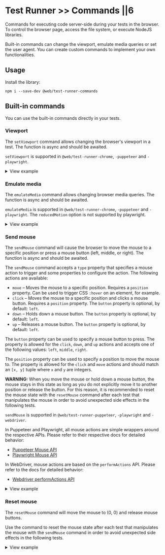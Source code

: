 # Test Runner >> Commands ||6

Commands for executing code server-side during your tests in the browser. To control the browser page, access the file system, or execute NodeJS libraries.

Built-in commands can change the viewport, emulate media queries or set the user agent. You can create custom commands to implement your own functionalities.

## Usage

Install the library:

```
npm i --save-dev @web/test-runner-commands
```

## Built-in commands

You can use the built-in commands directly in your tests.

### Viewport

The `setViewport` command allows changing the browser's viewport in a test. The function is async and should be awaited.

`setViewport` is supported in `@web/test-runner-chrome`, `-puppeteer` and `-playwright`.

<details>
  <summary>View example</summary>

```js
import { setViewport } from '@web/test-runner-commands';

describe('my component', () => {
  it('works on 360x640', async () => {
    await setViewport({ width: 360, height: 640 });
    console.log(window.innerWidth); // 360
    console.log(window.innerHeight); // 640
  });

  it('works on 400x800', async () => {
    await setViewport({ width: 400, height: 800 });
    console.log(window.innerWidth); // 400
    console.log(window.innerHeight); // 800
  });
});
```

</details>

### Emulate media

The `emulateMedia` command allows changing browser media queries. The function is async and should be awaited.

`emulateMedia` is supported in `@web/test-runner-chrome`, `-puppeteer` and `-playwright`. The `reducedMotion` option is not supported by playwright.

<details>
<summary>View example</summary>

```js
import { emulateMedia } from '@web/test-runner-commands';

it('can emulate print media type', async () => {
  await emulateMedia({ media: 'print' });
  expect(matchMedia('print').matches).to.be.true;
  await emulateMedia({ media: 'screen' });
  expect(matchMedia('screen').matches).to.be.true;
});

it('can emulate color scheme', async () => {
  await emulateMedia({ colorScheme: 'dark' });
  expect(matchMedia('(prefers-color-scheme: dark)').matches).to.be.true;
  await emulateMedia({ colorScheme: 'light' });
  expect(matchMedia('(prefers-color-scheme: light)').matches).to.be.true;
});

it('can emulate reduced motion', async () => {
  await emulateMedia({ reducedMotion: 'reduce' });
  expect(matchMedia('(prefers-reduced-motion: reduce)').matches).to.be.true;
  await emulateMedia({ reducedMotion: 'no-preference' });
  expect(matchMedia('(prefers-reduced-motion: no-preference)').matches).to.be.true;
});
```

</details>

### Send mouse

The `sendMouse` command will cause the browser to move the mouse to a specific position or press a mouse button (left, middle, or right). The function is async and should be awaited.

The `sendMouse` command accepts a `type` property that specifies a mouse action to trigger and some properties to configure the action. The following actions are available:

- `move` – Moves the mouse to a specific position. Requires a `position` property. Can be used to trigger CSS `:hover` on an element, for example.
- `click` – Moves the mouse to a specific position and clicks a mouse button. Requires a `position` property. The `button` property is optional, by default: `left`.
- `down` – Holds down a mouse button. The `button` property is optional, by default: `left`.
- `up` – Releases a mouse button. The `button` property is optional, by default: `left`.

The `button` property can be used to specify a mouse button to press. The property is allowed for the `click`, `down`, and `up` actions and accepts one of the following values: `left`, `middle`, `right`.

The `position` property can be used to specify a position to move the mouse to. The property is allowed for the `click` and `move` actions and should match an `[x, y]` tuple where `x` and `y` are integers.

**WARNING:** When you move the mouse or hold down a mouse button, the mouse stays in this state as long as
you do not explicitly move it to another position or release the button. For this reason, it is recommended
to reset the mouse state with the `resetMouse` command after each test that manipulates the mouse
in order to avoid unexpected side effects in the following tests.

`sendMouse` is supported in `@web/test-runner-puppeteer`, `-playwright` and `-webdriver`.

In Puppeteer and Playwright, all mouse actions are simple wrappers around the respective APIs. Please refer to their respective docs for detailed behavior:

- [Puppeteer Mouse API](https://pptr.dev/#?product=Puppeteer&show=api-class-mouse)
- [Playwright Mouse API](https://playwright.dev/docs/api/class-mouse)

In WebDriver, mouse actions are based on the `performActions` API. Please refer to the docs for detailed behavior:

- [Webdriver performActions API](https://webdriver.io/docs/api/webdriver/#performactions)

<details>
<summary>View example</summary>

```js
import { sendMouse } from '@web/test-runner-commands';

function getMiddleOfElement(element) {
  const { x, y, width, height } = element.getBoundingClientRect();

  return {
    x: Math.floor(x + window.pageXOffset + width / 2),
    y: Math.floor(y + window.pageYOffset + height / 2),
  };
}

function logEventType(event) {
  event.target.textContent = event.type;
}

let div;

beforeEach(() => {
  div = document.createElement('div');
  div.addEventListener('contextmenu', logEventType);
  div.addEventListener('mouseenter', logEventType);
  div.addEventListener('mousedown', logEventType);
  div.addEventListener('mouseup', logEventType);
  div.addEventListener('click', logEventType);
  document.body.append(div);
});

afterEach(async () => {
  div.remove();

  // Remember to reset the mouse state.
  await resetMouse();
});

it('natively hovers the mouse over an element', async () => {
  const { x, y } = getMiddleOfElement(div);

  await sendMouse({ type: 'move', position: [x, y] });
  expect(div.textContent).to.equal('mouseenter');
});

it('natively clicks a mouse button on an element', async () => {
  const { x, y } = getMiddleOfElement(div);

  await sendMouse({ type: 'click', position: [x, y] });
  expect(div.textContent).to.equal('click');
});

it('natively holds and releases a mouse button on an element', async () => {
  const { x, y } = getMiddleOfElement(div);

  await sendMouse({ type: 'move', position: [x, y] });
  expect(div.textContent).to.equal('mouseenter');

  await sendMouse({ type: 'down' });
  expect(div.textContent).to.equal('mousedown');

  await sendMouse({ type: 'up' });
  expect(div.textContent).to.equal('mouseup');
});

it('natively opens a context menu on an element', async () => {
  const { x, y } = getMiddleOfElement(div);

  await sendMouse({ type: 'click', position: [x, y], button: 'right' });
  expect(div.textContent).to.equal('contextmenu');
});
```

</details>

### Reset mouse

The `resetMouse` command will move the mouse to (0, 0) and release mouse buttons.

Use the command to reset the mouse state after each test that manipulates the mouse with the `sendMouse` command
in order to avoid unexpected side effects in the following tests.

<details>
<summary>View example</summary>

```js
afterEach(async () => {
  await resetMouse();
});

it('does something with mouse', async () => {
  await sendMouse({ type: 'move', position: [150, 150] });
  await sendMouse({ type: 'down', button: 'middle' });

  // expect the mouse to be somewhere...
});
```

### Send keys

The `sendKeys` command will cause the browser to press keys or type a sequence of characters as if it received those keys from the keyboard. This greatly simplifies interactions with form elements during test and surfaces the ability to directly inspect the way focus flows through test content in response to the `Tab` key. The function is async and should be awaited.

The `sendKeys` command accepts an object with exactly one of the following properties being set, each of which trigger a specific keyboard action:

- `type` - Types a sequence of characters. `type` is not affected by modifier keys, holding `Shift` will not type the text in upper-case.
- `press` - Presses a single key, resulting in a key down, and a key up. `press` is affected by modifier keys, holding `Shift` will type the text in upper-case. See below for key reference.
- `down` - Holds down a single key. See below for key reference.
- `up` - Releases a single key. See below for key reference.

Multiple calls of the `sendKeys` command can be used to trigger key combinations.
For example sending a `down` command with the value `Shift`, and then sending a `press` command with the value `Tab` will effectively trigger a `Shift+Tab`.

`sendKeys` is supported in `@web/test-runner-chrome`, `-puppeteer` and `-playwright`.
There is also a limited support in `@web/test-runner-webdriver` (only `type` and `press` actions).
All commands are simple wrappers around the respective APIs in the supported test runners.
Please refer to their respective docs for detailed behavior, and which specific strings can be used for the `press`, `down` and `up` commands:

- [Puppeteer Keyboard API](https://pptr.dev/#?product=Puppeteer&show=api-class-keyboard)
- [Playwright Keyboard API](https://playwright.dev/docs/api/class-keyboard)
- [Webdriver Keyboard API](https://webdriver.io/docs/api/browser/keys/)

<details>
<summary>View example</summary>

```js
import { sendKeys } from '@web/test-runner-commands';

it('natively types into an input', async () => {
  const keys = 'abc123';
  const input = document.createElement('input');
  document.body.append(input);
  input.focus();

  await sendKeys({
    type: keys,
  });

  expect(input.value).to.equal(keys);
  input.remove();
});

it('natively presses `Tab`', async () => {
  const input1 = document.createElement('input');
  const input2 = document.createElement('input');
  document.body.append(input1, input2);
  input1.focus();
  expect(document.activeElement).to.equal(input1);

  await sendKeys({
    press: 'Tab',
  });

  expect(document.activeElement).to.equal(input2);
  input1.remove();
  input2.remove();
});

it('natively presses `Shift+Tab`', async () => {
  const input1 = document.createElement('input');
  const input2 = document.createElement('input');
  document.body.append(input1, input2);
  input2.focus();
  expect(document.activeElement).to.equal(input2);

  await sendKeys({
    down: 'Shift',
  });
  await sendKeys({
    press: 'Tab',
  });
  await sendKeys({
    up: 'Shift',
  });

  expect(document.activeElement).to.equal(input1);
  input1.remove();
  input2.remove();
});

it('natively holds and then releases a key', async () => {
  const input = document.createElement('input');
  document.body.append(input);
  input.focus();

  await sendKeys({
    down: 'Shift',
  });
  // Note that pressed modifier keys are only respected when using `press` or
  // `down`, and only when using the `Key...` variants.
  await sendKeys({
    press: 'KeyA',
  });
  await sendKeys({
    press: 'KeyB',
  });
  await sendKeys({
    press: 'KeyC',
  });
  await sendKeys({
    up: 'Shift',
  });
  await sendKeys({
    press: 'KeyA',
  });
  await sendKeys({
    press: 'KeyB',
  });
  await sendKeys({
    press: 'KeyC',
  });

  expect(input.value).to.equal('ABCabc');
  input.remove();
});
```

</details>

### Set user agent

The `setUserAgent` command changes the browser's user agent. The function is async and should be awaited.

`setUserAgent` is supported in `@web/test-runner-chrome` and `-puppeteer`

<details>
<summary>View example</summary>

```js
import { setUserAgent } from '@web/test-runner-commands';

it('can set the user agent', async () => {
  const userAgent = 'my custom user agent';
  expect(navigator.userAgent).to.not.equal(userAgent);
  await setUserAgent(userAgent);
  expect(navigator.userAgent).to.equal(userAgent);
});
```

</details>

### Snapshots

The snapshot commands allow comparing, saving and retrieving snapshots. The snapshot comparison implementation is very basic and does not include any integration with assertion libraries.

The `getSnapshotConfig` and `compareSnapshot` functions use the `updateSnapshots` option which can be passed to the `snapshotsPlugin`. When using the regular `@web/test-runner` package, it can be configured using the `--update-snapshots` CLI flag.

<details>
<summary>View example</summary>

```js
import {
  getSnapshotConfig,
  getSnapshots,
  getSnapshot,
  saveSnapshot,
  removeSnapshot,
  compareSnapshot,
} from '@web/test-runner-commands';

it('can compare snapshots', async () => {
  await compareSnapshot({ name: 'my-snapshot', content: 'my snapshot content' });
});

it('can use raw snapshot commands', async () => {
  // the config contains a boolean whether updating snapshots is enabled, this can be used by assertion
  // library plugins to decide to overwrite the existing snapshot
  const config = await getSnapshotConfig();
  console.log(config.updateSnapshots);

  // returns all the snapshots defined for this test file
  const snapshots = await getSnapshots();

  // returns the stored snapshot for this file with this name
  const snapshot = await getSnapshot({ name: 'my-snapshot' });

  // saves snapshot with this name and content
  await saveSnapshot({ name: 'my-snapshot', content: 'my snapshot content' });

  // removes snapshot with this name
  await removeSnapshot({ name: 'my-snapshot' });
});
```

</details>

File commands are supported in all test runner browsers.

### Writing and reading files

The file commands allow writing, reading and removing files. The specified path is resolved relative to the test file being executed.

<details>
<summary>View example</summary>

```js
import { writeFile, readFile, removeFile } from '@web/test-runner-commands';

it('can use file commands', async () => {
  await writeFile('test-data/hello-world.txt', 'Hello world!');

  const content = await readFile('test-data/hello-world.txt');
  console.log(content); // 'Hello world!'

  await removeFile('test-data/hello-world.txt');
});
```

</details>

File commands are supported in all test runner browsers.

### Accessibility Snapshot

The `a11ySnapshot` command requests a snapshot of the accessibility tree built in the browser representing the current page or the tree rooter by the passed `selector` property. The function is async and should be awaited.

`a11ySnapshot` is supported in `@web/test-runner-chrome`, `-puppeteer` and `-playwright`.

<details>
<summary>View example</summary>

```js
import { a11ySnapshot, findAccessibilityNode } from '@web/test-runner-commands';

it('returns an accessibility tree with appropriately labelled element in it', async () => {
  const buttonText = 'Button Text';
  const labelText = 'Label Text';
  const fullText = `${labelText} ${buttonText}`;
  const role = 'button';

  const label = document.createElement('label');
  label.textContent = labelText;
  label.id = 'label';
  const button = document.createElement('button');
  button.textContent = buttonText;
  button.id = 'button';
  button.setAttribute('aria-labelledby', 'label button');
  document.body.append(label, button);

  const snapshot = await a11ySnapshot();
  const foundNode = findAccessibilityNode(
    snapshot,
    node => node.name === fullText && node.role === role,
  );
  expect(foundNode, 'A node with the supplied name has been found.').to.not.be.null;

  label.remove();
  button.remove();
});
```

</details>

## Custom commands

To create a custom command, you first need to add a test runner plugin which implements the `executeCommand` function.

This function receives the currently executing command, optional command payload from the browser, and the associated test session. The command runs on the server, giving you access to things like the browser launcher, file system, or any NodeJS libraries you want to use.

By returning a non-null or undefined value from this function, the test runner will assume you have processed it, not call any other plugins and return the return value to the browser. The function can be async.

<details>

<summary>View example</summary>

```js
import fs from 'fs';

function myPlugin() {
  return {
    name: 'my-plugin',

    executeCommand({ command, payload }) {
      if (command === 'my-command') {
        // write the data receives from the browser to a disk
        fs.writeFileSync('./my-file.json', JSON.stringify(payload));
        // by returning a value, we signal the test runner we've handled this command
        return true;
      }
    },
  };
}

// your web-test-runner.config.js
export default {
  plugins: [myPlugin()],
};
```

</details>

The `executeCommand` function receives the current test session, you can use this to access the browser launcher instance for advanced functionalities not available from the browser. Because there are different kinds of browser launchers, you need to use the `type` property to adjust the behavior of your plugin.

<details>
<summary>View example</summary>

```js
export function takeScreenshotPlugin() {
  return {
    name: 'take-screen-command',

    async executeCommand({ command, payload, session }) {
      if (command === 'take-screenshot') {
        // handle specific behavior for puppeteer
        if (session.browser.type === 'puppeteer') {
          const page = session.browser.getPage(session.id);
          const screenshot = await page.screenshot();
          // do something with the screenshot
          return true;
        }

        // handle specific behavior for playwright
        if (session.browser.type === 'playwright') {
          const page = session.browser.getPage(session.id);
          const screenshot = await page.screenshot();
          // do something with the screenshot
          return true;
        }

        // you might not be able to support all browser launchers
        throw new Error(
          `Taking screenshots is not supported for browser type ${session.browser.type}.`,
        );
      }
      return undefined;
    },
  };
}
```

</details>

After implementing your plugin, it can be called from the browser using the `executeServerCommand` function. Any data passed in the second parameter is received by the server plugin. It should be serializable to JSON.

<details>
<summary>View example</summary>

```js
import { executeServerCommand } from '@web/test-runner-commands';

it('my test', async () => {
  await executeServerCommand('my-command');
  // optionally pass in serializable data
  await executeServerCommand('my-command', { foo: 'bar' });
});
```

</details>
